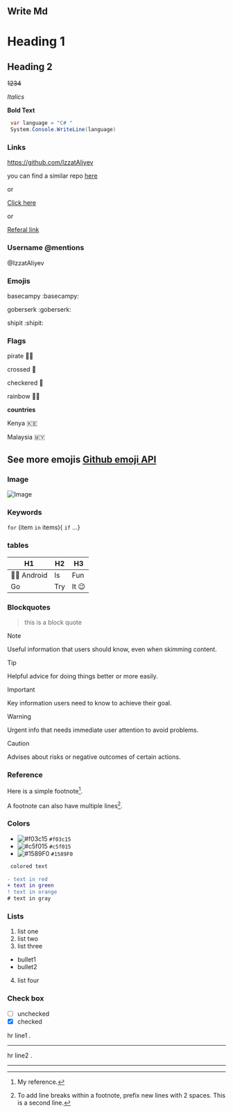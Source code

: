 ## Write Md

# Heading 1

## Heading 2

~~1234~~ 

_Italics_

**Bold Text** 
 
```C#
 var language = "C# "
 System.Console.WriteLine(language)
```
### Links

https://github.com/IzzatAliyev

you can find a similar repo [here](https://github.com/IzzatAliyev)

or

[Click here](https://github.com/IzzatAliyev  "Normal link")

or

[Referal link](../README.md "Refers to a file within the repo")


### Username @mentions
@IzzatAliyev

### Emojis

basecampy    :basecampy:

goberserk    :goberserk:

shipit       :shipit:

### Flags

pirate :pirate_flag:

crossed :crossed_flags:

checkered :checkered_flag:

rainbow :rainbow_flag:

**countries** 

Kenya :kenya:

Malaysia :malaysia:

## See more emojis [Github emoji API](https://github.com/ikatyang/emoji-cheat-sheet/blob/master/README.md#github-custom-emoji "Github Emojis")

### Image

![Image](https://devblogs.microsoft.com/dotnet/wp-content/uploads/sites/10/2023/03/dotnet-8-preview-1.png "sample image")

### Keywords

`for` (item `in` items){ `if` ...}

### tables

|                H1      |   H2  |    H3    |
|                  ---   |  ---  |   ---    |
| :technologist: Android |  Is   |    Fun   |
|                Go      |  Try  |It :wink: |

### Blockquotes

> this is a block quote

> [!NOTE]
> Useful information that users should know, even when skimming content.

> [!TIP]
> Helpful advice for doing things better or more easily.

> [!IMPORTANT]
> Key information users need to know to achieve their goal.

> [!WARNING]
> Urgent info that needs immediate user attention to avoid problems.

> [!CAUTION]
> Advises about risks or negative outcomes of certain actions.

### Reference

Here is a simple footnote[^1].

A footnote can also have multiple lines[^2].

[^1]: My reference.
[^2]: To add line breaks within a footnote, prefix new lines with 2 spaces.
  This is a second line.

### Colors

- ![#f03c15](https://via.placeholder.com/15/f03c15/000000?text=+) `#f03c15`
- ![#c5f015](https://via.placeholder.com/15/c5f015/000000?text=+) `#c5f015`
- ![#1589F0](https://via.placeholder.com/15/1589F0/000000?text=+) `#1589F0`


```diff
 colored text
 
- text in red
+ text in green
! text in orange
# text in gray
```

### Lists

1. list one 
2. list two
3. list three

- bullet1
- bullet2

4. list four

### Check box

- [ ] unchecked
- [x] checked

hr line1 .
___


hr line2 .

***